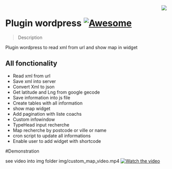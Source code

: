 <img src="icon.png" align="right" />

# Plugin wordpress  [![Awesome](https://cdn.rawgit.com/sindresorhus/awesome/d7305f38d29fed78fa85652e3a63e154dd8e8829/media/badge.svg)](https://github.com/sindresorhus/awesome)
> Description

Plugin wordpress to read xml from url and show map in widget 

## All fonctionality
- Read xml from url 
- Save xml into server 
- Convert Xml to json 
- Get latitude and Lng from google gecode 
- Save information into js file 
- Create tables with all information 
- show map widget 
- Add pagination with liste coachs 
- Custom infowindow 
- TypeHead input recherche 
- Map recherche by postcode or ville or name 
- cron script to update all informations   
- Enable user to add widget with shortcode 

#Demonstration

see video into img folder img/custom_map_video.mp4
[![Watch the video](https://i.imgur.com/vKb2F1B.png)](img/custom_map_video.mp4)